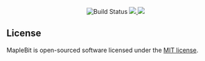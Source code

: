 <p align="center">
<img src="https://travis-ci.com/greenelfx/MapleBit.svg?branch=v2" alt="Build Status">
<a href="https://codecov.io/gh/greenelfx/MapleBit">
<img src="https://codecov.io/gh/greenelfx/MapleBit/branch/master/graph/badge.svg" />
</a>
<img src="https://github.styleci.io/repos/12365782/shield?branch=v2"/>
</p>

## License

MapleBit is open-sourced software licensed under the [MIT license](https://opensource.org/licenses/MIT).
